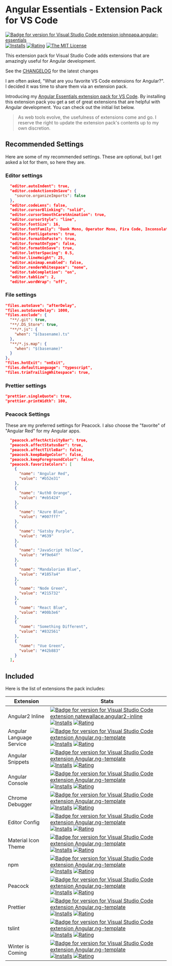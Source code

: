 # Angular Essentials - Extension Pack for VS Code

[![Badge for version for Visual Studio Code extension johnpapa.angular-essentials](https://vsmarketplacebadge.apphb.com/version-short/johnpapa.angular-essentials.svg?color=blue&style=?style=for-the-badge&logo=visual-studio-code)](https://marketplace.visualstudio.com/items?itemName=johnpapa.angular-essentials&wt.mc_id=angularessentials-github-jopapa) [![Installs](https://vsmarketplacebadge.apphb.com/installs-short/johnpapa.angular-essentials.svg?color=blue&style=flat-square)](https://marketplace.visualstudio.com/items?itemName=johnpapa.angular-essentials)
[![Rating](https://vsmarketplacebadge.apphb.com/rating-short/johnpapa.angular-essentials.svg?color=blue&style=flat-square)](https://marketplace.visualstudio.com/items?itemName=johnpapa.angular-essentials) [![The MIT License](https://img.shields.io/badge/license-MIT-orange.svg?color=blue&style=flat-square)](http://opensource.org/licenses/MIT)

This extension pack for Visual Studio Code adds extensions that are amazingly useful for Angular development.

See the [CHANGELOG](CHANGELOG.md) for the latest changes

I am often asked, "What are you favorite VS Code extensions for Angular?". I decided it was time to share them via an extension pack.

Introducing my [Angular Essentials extension pack for VS Code](https://marketplace.visualstudio.com/items?itemName=johnpapa.angular-essentials). By installing this extension pack you get a set of great extensions that are helpful with Angular development. You can check out the initial list below.

> As web tools evolve, the usefulness of extensions come and go. I reserve the right to update the extension pack's contents up to my own discretion.

## Recommended Settings

Here are some of my recommended settings. These are optional, but I get asked a lot for them, so here they are.

### Editor settings

```json
  "editor.autoIndent": true,
  "editor.codeActionsOnSave": {
    "source.organizeImports": false
  },
  "editor.codeLens": false,
  "editor.cursorBlinking": "solid",
  "editor.cursorSmoothCaretAnimation": true,
  "editor.cursorStyle": "line",
  "editor.fontSize": 16,
  "editor.fontFamily": "Dank Mono, Operator Mono, Fira Code, Inconsolata, Menlo",
  "editor.fontLigatures": true,
  "editor.formatOnPaste": true,
  "editor.formatOnType": false,
  "editor.formatOnSave": true,
  "editor.letterSpacing": 0.5,
  "editor.lineHeight": 25,
  "editor.minimap.enabled": false,
  "editor.renderWhitespace": "none",
  "editor.tabCompletion": "on",
  "editor.tabSize": 2,
  "editor.wordWrap": "off",
```

### File settings

```json
"files.autoSave": "afterDelay",
"files.autoSaveDelay": 1000,
"files.exclude": {
  "**/.git": true,
  "**/.DS_Store": true,
  "**/*.js": {
    "when": "$(basename).ts"
  },
  "**/*.js.map": {
    "when": "$(basename)"
  }
},
"files.hotExit": "onExit",
"files.defaultLanguage": "typescript",
"files.trimTrailingWhitespace": true,
```

### Prettier settings

```json
"prettier.singleQuote": true,
"prettier.printWidth": 100,
```

### Peacock Settings

These are my preferred settings for Peacock. I also choose the "favorite" of "Angular Red" for my Angular apps.

```json
  "peacock.affectActivityBar": true,
  "peacock.affectStatusBar": true,
  "peacock.affectTitleBar": false,
  "peacock.keepBadgeColor": false,
  "peacock.keepForegroundColor": false,
  "peacock.favoriteColors": [
    {
      "name": "Angular Red",
      "value": "#b52e31"
    },
    {
      "name": "Auth0 Orange",
      "value": "#eb5424"
    },
    {
      "name": "Azure Blue",
      "value": "#007fff"
    },
    {
      "name": "Gatsby Purple",
      "value": "#639"
    },
    {
      "name": "JavaScript Yellow",
      "value": "#f9e64f"
    },
    {
      "name": "Mandalorian Blue",
      "value": "#1857a4"
    },
    {
      "name": "Node Green",
      "value": "#215732"
    },
    {
      "name": "React Blue",
      "value": "#00b3e6"
    },
    {
      "name": "Something Different",
      "value": "#832561"
    },
    {
      "name": "Vue Green",
      "value": "#42b883"
    }
  ],
```

## Included

Here is the list of extensions the pack includes:

| Extension | Stats |
| --------- | ----- |
| Angular2 Inline | [![Badge for version for Visual Studio Code extension natewallace.angular2-inline](https://vsmarketplacebadge.apphb.com/version-short/natewallace.angular2-inline.svg?color=blue&style=?style=for-the-badge&logo=visual-studio-code)](https://marketplace.visualstudio.com/items?itemName=natewallace.angular2-inline&wt.mc_id=angularessentials-github-jopapa) [![Installs](https://vsmarketplacebadge.apphb.com/installs-short/natewallace.angular2-inline.svg?color=blue&style=flat-square)](https://marketplace.visualstudio.com/items?itemName=natewallace.angular2-inline) [![Rating](https://vsmarketplacebadge.apphb.com/rating-short/natewallace.angular2-inline.svg?color=blue&style=flat-square)](https://marketplace.visualstudio.com/items?itemName=natewallace.angular2-inline) |
| Angular Language Service | [![Badge for version for Visual Studio Code extension Angular.ng-template](https://vsmarketplacebadge.apphb.com/version-short/Angular.ng-template.svg?color=blue&style=?style=for-the-badge&logo=visual-studio-code)](https://marketplace.visualstudio.com/items?itemName=Angular.ng-template&wt.mc_id=angularessentials-github-jopapa) [![Installs](https://vsmarketplacebadge.apphb.com/installs-short/Angular.ng-template.svg?color=blue&style=flat-square)](https://marketplace.visualstudio.com/items?itemName=Angular.ng-template) [![Rating](https://vsmarketplacebadge.apphb.com/rating-short/Angular.ng-template.svg?color=blue&style=flat-square)](https://marketplace.visualstudio.com/items?itemName=Angular.ng-template) |
| Angular Snippets | [![Badge for version for Visual Studio Code extension Angular.ng-template](https://vsmarketplacebadge.apphb.com/version-short/johnpapa.Angular2.svg?color=blue&style=?style=for-the-badge&logo=visual-studio-code)](https://marketplace.visualstudio.com/items?itemName=johnpapa.Angular2&wt.mc_id=angularessentials-github-jopapa) [![Installs](https://vsmarketplacebadge.apphb.com/installs-short/johnpapa.Angular2.svg?color=blue&style=flat-square)](https://marketplace.visualstudio.com/items?itemName=johnpapa.Angular2 ) [![Rating](https://vsmarketplacebadge.apphb.com/rating-short/johnpapa.Angular2.svg?color=blue&style=flat-square)](https://marketplace.visualstudio.com/items?itemName=johnpapa.Angular2) |
| Angular Console | [![Badge for version for Visual Studio Code extension Angular.ng-template](https://vsmarketplacebadge.apphb.com/version-short/nrwl.angular-console.svg?color=blue&style=?style=for-the-badge&logo=visual-studio-code)](https://marketplace.visualstudio.com/items?itemName=nrwl.angular-console&wt.mc_id=angularessentials-github-jopapa) [![Installs](https://vsmarketplacebadge.apphb.com/installs-short/nrwl.angular-console.svg?color=blue&style=flat-square)](https://marketplace.visualstudio.com/items?itemName=nrwl.angular-console ) [![Rating](https://vsmarketplacebadge.apphb.com/rating-short/nrwl.angular-console.svg?color=blue&style=flat-square)](https://marketplace.visualstudio.com/items?itemName=nrwl.angular-console) |
| Chrome Debugger | [![Badge for version for Visual Studio Code extension Angular.ng-template](https://vsmarketplacebadge.apphb.com/version-short/msjsdiag.debugger-for-chrome.svg?color=blue&style=?style=for-the-badge&logo=visual-studio-code)](https://marketplace.visualstudio.com/items?itemName=msjsdiag.debugger-for-chrome&wt.mc_id=angularessentials-github-jopapa) [![Installs](https://vsmarketplacebadge.apphb.com/installs-short/msjsdiag.debugger-for-chrome.svg?color=blue&style=flat-square)](https://marketplace.visualstudio.com/items?itemName=msjsdiag.debugger-for-chrome) [![Rating](https://vsmarketplacebadge.apphb.com/rating-short/msjsdiag.debugger-for-chrome.svg?color=blue&style=flat-square)](https://marketplace.visualstudio.com/items?itemName=msjsdiag.debugger-for-chrome) |
| Editor Config | [![Badge for version for Visual Studio Code extension Angular.ng-template](https://vsmarketplacebadge.apphb.com/version-short/EditorConfig.EditorConfig.svg?color=blue&style=?style=for-the-badge&logo=visual-studio-code)](https://marketplace.visualstudio.com/items?itemName=EditorConfig.EditorConfig&wt.mc_id=angularessentials-github-jopapa) [![Installs](https://vsmarketplacebadge.apphb.com/installs-short/EditorConfig.EditorConfig.svg?color=blue&style=flat-square)](https://marketplace.visualstudio.com/items?itemName=EditorConfig.EditorConfig ) [![Rating](https://vsmarketplacebadge.apphb.com/rating-short/EditorConfig.EditorConfig.svg?color=blue&style=flat-square)](https://marketplace.visualstudio.com/items?itemName=EditorConfig.EditorConfig) |
| Material Icon Theme | [![Badge for version for Visual Studio Code extension Angular.ng-template](https://vsmarketplacebadge.apphb.com/version-short/pkief.material-icon-theme.svg?color=blue&style=?style=for-the-badge&logo=visual-studio-code)](https://marketplace.visualstudio.com/items?itemName=pkief.material-icon-theme&wt.mc_id=angularessentials-github-jopapa) [![Installs](https://vsmarketplacebadge.apphb.com/installs-short/pkief.material-icon-theme.svg?color=blue&style=flat-square)](https://marketplace.visualstudio.com/items?itemName=pkief.material-icon-theme) [![Rating](https://vsmarketplacebadge.apphb.com/rating-short/pkief.material-icon-theme.svg?color=blue&style=flat-square)](https://marketplace.visualstudio.com/items?itemName=pkief.material-icon-theme) |
| npm | [![Badge for version for Visual Studio Code extension Angular.ng-template](https://vsmarketplacebadge.apphb.com/version-short/eg2.vscode-npm-script.svg?color=blue&style=?style=for-the-badge&logo=visual-studio-code)](https://marketplace.visualstudio.com/items?itemName=eg2.vscode-npm-script&wt.mc_id=angularessentials-github-jopapa) [![Installs](https://vsmarketplacebadge.apphb.com/installs-short/eg2.vscode-npm-script.svg?color=blue&style=flat-square)](https://marketplace.visualstudio.com/items?itemName=eg2.vscode-npm-script ) [![Rating](https://vsmarketplacebadge.apphb.com/rating-short/eg2.vscode-npm-script.svg?color=blue&style=flat-square)](https://marketplace.visualstudio.com/items?itemName=eg2.vscode-npm-script) |
| Peacock | [![Badge for version for Visual Studio Code extension Angular.ng-template](https://vsmarketplacebadge.apphb.com/version-short/johnpapa.vscode-peacock.svg?color=blue&style=?style=for-the-badge&logo=visual-studio-code)](https://marketplace.visualstudio.com/items?itemName=johnpapa.vscode-peacock&wt.mc_id=angularessentials-github-jopapa) [![Installs](https://vsmarketplacebadge.apphb.com/installs-short/johnpapa.vscode-peacock.svg?color=blue&style=flat-square)](https://marketplace.visualstudio.com/items?itemName=johnpapa.vscode-peacock ) [![Rating](https://vsmarketplacebadge.apphb.com/rating-short/johnpapa.vscode-peacock.svg?color=blue&style=flat-square)](https://marketplace.visualstudio.com/items?itemName=johnpapa.vscode-peacock) |
| Prettier | [![Badge for version for Visual Studio Code extension Angular.ng-template](https://vsmarketplacebadge.apphb.com/version-short/esbenp.prettier-vscode.svg?color=blue&style=?style=for-the-badge&logo=visual-studio-code)](https://marketplace.visualstudio.com/items?itemName=esbenp.prettier-vscode&wt.mc_id=angularessentials-github-jopapa) [![Installs](https://vsmarketplacebadge.apphb.com/installs-short/esbenp.prettier-vscode.svg?color=blue&style=flat-square)](https://marketplace.visualstudio.com/items?itemName=esbenp.prettier-vscode ) [![Rating](https://vsmarketplacebadge.apphb.com/rating-short/esbenp.prettier-vscode.svg?color=blue&style=flat-square)](https://marketplace.visualstudio.com/items?itemName=esbenp.prettier-vscode) |
| tslint | [![Badge for version for Visual Studio Code extension Angular.ng-template](https://vsmarketplacebadge.apphb.com/version-short/ms-vscode.vscode-typescript-tslint-plugin.svg?color=blue&style=?style=for-the-badge&logo=visual-studio-code)](https://marketplace.visualstudio.com/items?itemName=ms-vscode.vscode-typescript-tslint-plugin&wt.mc_id=angularessentials-github-jopapa) [![Installs](https://vsmarketplacebadge.apphb.com/installs-short/ms-vscode.vscode-typescript-tslint-plugin.svg?color=blue&style=flat-square)](https://marketplace.visualstudio.com/items?itemName=ms-vscode.vscode-typescript-tslint-plugin) [![Rating](https://vsmarketplacebadge.apphb.com/rating-short/ms-vscode.vscode-typescript-tslint-plugin.svg?color=blue&style=flat-square)](https://marketplace.visualstudio.com/items?itemName=ms-vscode.vscode-typescript-tslint-plugin) |
| Winter is Coming | [![Badge for version for Visual Studio Code extension Angular.ng-template](https://vsmarketplacebadge.apphb.com/version-short/johnpapa.winteriscoming.svg?color=blue&style=?style=for-the-badge&logo=visual-studio-code)](https://marketplace.visualstudio.com/items?itemName=johnpapa.winteriscoming&wt.mc_id=angularessentials-github-jopapa) [![Installs](https://vsmarketplacebadge.apphb.com/installs-short/johnpapa.winteriscoming.svg?color=blue&style=flat-square)](https://marketplace.visualstudio.com/items?itemName=johnpapa.winteriscoming) [![Rating](https://vsmarketplacebadge.apphb.com/rating-short/johnpapa.winteriscoming.svg?color=blue&style=flat-square)](https://marketplace.visualstudio.com/items?itemName=johnpapa.winteriscoming) |
